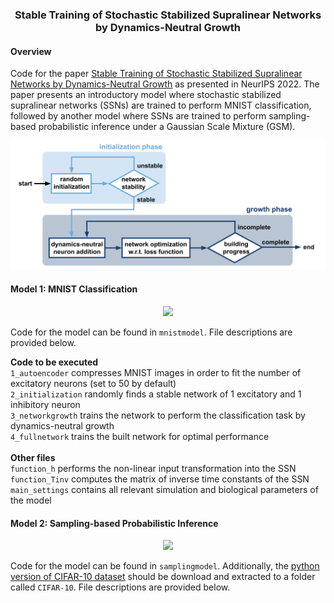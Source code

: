 <h3 align="center">Stable Training of Stochastic Stabilized Supralinear Networks by Dynamics-Neutral Growth</h3>

#### Overview
Code for the paper [Stable Training of Stochastic Stabilized Supralinear Networks by Dynamics-Neutral Growth](https://openreview.net/forum?id=znbTxnBPlx) as presented in NeurIPS 2022. The paper presents an introductory model where stochastic stabilized supralinear networks (SSNs) are trained to perform MNIST classification, followed by another model where SSNs are trained to perform sampling-based probabilistic inference under a Gaussian Scale Mixture (GSM). 

<p align="center">
  <img src="figures/algoblock.png" width="600">
</p>

#### Model 1: MNIST Classification
<p align="center">
  <img src="figures/mnist.png" width="600">
</p>

Code for the model can be found in <code>mnistmodel</code>. File descriptions are provided below.    <br>

**Code to be executed**  <br>
<code>1_autoencoder</code> compresses MNIST images in order to fit the number of excitatory neurons (set to 50 by default)  <br>
<code>2_initialization</code> randomly finds a stable network of 1 excitatory and 1 inhibitory neuron   <br>
<code>3_networkgrowth</code> trains the network to perform the classification task by dynamics-neutral growth  <br>
<code>4_fullnetwork</code> trains the built network for optimal performance  <br>
  <br>
**Other files**  <br>
<code>function_h</code> performs the non-linear input transformation into the SSN  <br>
<code>function_Tinv</code> computes the matrix of inverse time constants of the SSN  <br>
<code>main_settings</code> contains all relevant simulation and biological parameters of the model  <br>

#### Model 2: Sampling-based Probabilistic Inference
<p align="center">
  <img src="figures/gsm.png" width="600">
</p>

Code for the model can be found in <code>samplingmodel</code>. Additionally, the [python version of CIFAR-10 dataset](https://www.cs.toronto.edu/~kriz/cifar.html) should be download and extracted to a folder called <code>CIFAR-10</code>. File descriptions are provided below.    <br>
